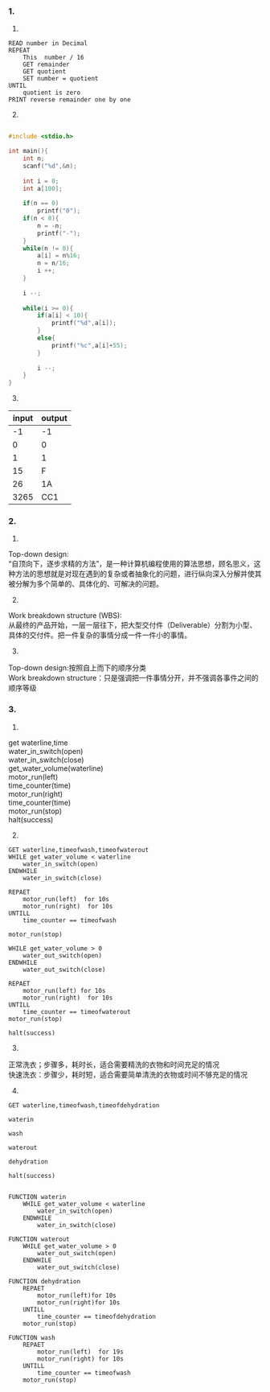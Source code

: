 ### 1.   
1)    

    READ number in Decimal   
    REPEAT
        This  number / 16 
        GET remainder 
        GET quotient
        SET number = quotient
    UNTIL
        quotient is zero
    PRINT reverse remainder one by one


2) 
```c  

#include <stdio.h>

int main(){
	int n;
	scanf("%d",&n);
	
	int i = 0;
	int a[100];
	
	if(n == 0)
		printf("0");
	if(n < 0){
		n = -n;
		printf("-");
	}
	while(n != 0){
		a[i] = n%16;
		n = n/16;
		i ++;
	}
	
	i --;
	
	while(i >= 0){
		if(a[i] < 10){
			printf("%d",a[i]);
		}
		else{
			printf("%c",a[i]+55);
		}
		
		i --;
	}
}

```

3)   


|input|output|
|------|------|
|-1|-1|
|0|0|
|1|1|
|15|F|
|26|1A|
|3265|CC1|







### 2.
1)   
Top-down design:   
“自顶向下，逐步求精的方法”，是一种计算机编程使用的算法思想，顾名思义，这种方法的思想就是对现在遇到的复杂或者抽象化的问题，进行纵向深入分解并使其被分解为多个简单的、具体化的、可解决的问题。   

2)   
Work breakdown structure (WBS):   
从最终的产品开始，一层一层往下，把大型交付件（Deliverable）分割为小型、具体的交付件。把一件复杂的事情分成一件一件小的事情。   

3)   
Top-down design:按照自上而下的顺序分类   
Work breakdown structure：只是强调把一件事情分开，并不强调各事件之间的顺序等级


### 3.

1)  
get waterline,time    
water_in_switch(open)   
water_in_switch(close)   
get_water_volume(waterline)    
motor_run(left)   
time_counter(time)     
motor_run(right)    
time_counter(time)    
motor_run(stop)    
halt(success)      

2)
```
GET waterline,timeofwash,timeofwaterout   
WHILE get_water_volume < waterline   
    water_in_switch(open)   
ENDWHILE   
    water_in_switch(close)   

REPAET    
    motor_run(left)  for 10s  
    motor_run(right)  for 10s  
UNTILL
    time_counter == timeofwash

motor_run(stop)

WHILE get_water_volume > 0
    water_out_switch(open)
ENDWHILE
    water_out_switch(close)

REPAET    
    motor_run(left) for 10s   
    motor_run(right)  for 10s 
UNTILL
    time_counter == timeofwaterout
motor_run(stop)

halt(success) 
```

3)
正常洗衣；步骤多，耗时长，适合需要精洗的衣物和时间充足的情况   
快速洗衣：步骤少，耗时短，适合需要简单清洗的衣物或时间不够充足的情况


4)
```
GET waterline,timeofwash,timeofdehydration   

waterin

wash

waterout

dehydration

halt(success)    


FUNCTION waterin
    WHILE get_water_volume < waterline   
        water_in_switch(open)   
    ENDWHILE   
        water_in_switch(close)  

FUNCTION waterout 
    WHILE get_water_volume > 0
        water_out_switch(open)
    ENDWHILE
        water_out_switch(close)

FUNCTION dehydration
    REPAET    
        motor_run(left)for 10s    
        motor_run(right)for 10s     
    UNTILL
        time_counter == timeofdehydration
    motor_run(stop)

FUNCTION wash
    REPAET    
        motor_run(left)  for 19s  
        motor_run(right) for 10s   
    UNTILL
        time_counter == timeofwash
    motor_run(stop)

```








